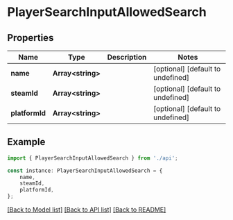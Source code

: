 # PlayerSearchInputAllowedSearch


## Properties

Name | Type | Description | Notes
------------ | ------------- | ------------- | -------------
**name** | **Array&lt;string&gt;** |  | [optional] [default to undefined]
**steamId** | **Array&lt;string&gt;** |  | [optional] [default to undefined]
**platformId** | **Array&lt;string&gt;** |  | [optional] [default to undefined]

## Example

```typescript
import { PlayerSearchInputAllowedSearch } from './api';

const instance: PlayerSearchInputAllowedSearch = {
    name,
    steamId,
    platformId,
};
```

[[Back to Model list]](../README.md#documentation-for-models) [[Back to API list]](../README.md#documentation-for-api-endpoints) [[Back to README]](../README.md)
